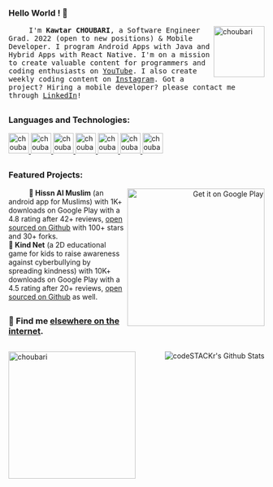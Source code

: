 ### Hello World ! 👋

<img alt="choubari" align="right" src="https://devstickers.com/assets/img/pro/wq5o.png" width="100">
<samp><p align=”justify” style="text-indent:40px;"> I'm <b>Kawtar CHOUBARI</b>, a Software Engineer Grad. 2022 (open to new positions) & Mobile Developer. I program Android Apps with Java and Hybrid Apps with React Native. I'm on a mission to create valuable content for programmers and coding enthusiasts on <a href="https://youtube.com/c/kawtarChoubari">YouTube</a>. I also create weekly coding content on <a href="https://instagram.com/choubari_/">Instagram</a>. Got a project? Hiring a mobile developer? please contact me through <a href="https://www.linkedin.com/in/choubari/">LinkedIn</a>!</p></samp> 

## 

### **Languages and Technologies:**
<p float="left">
 <a href="https://en.wikipedia.org/wiki/JavaScript">
<img alt="choubari" src="https://devstickers.com/assets/img/pro/i4eg.png" width="40">
  </a>
 <a href="https://en.wikipedia.org/wiki/TypeScript">
<img alt="choubari" src="https://devstickers.com/assets/img/pro/tzgi.png" width="40">
  </a>
 <a href="https://reactjs.org/">
<img alt="choubari" src="https://devstickers.com/assets/img/pro/z392.png" width="40">
  </a>
 <a href="https://www.java.com/">
<img alt="choubari" src="https://devstickers.com/assets/img/pro/7kaq.png" width="40">
 </a>
 <a href="https://www.android.com/">
<img alt="choubari" src="https://devstickers.com/assets/img/pro/zl8i.png" width="40">
 </a>
 <a href="https://git-scm.com/">
<img alt="choubari" src="https://devstickers.com/assets/img/pro/apiv.png" width="40">
  </a>
 <a href="https://code.visualstudio.com/">
<img alt="choubari" src="https://devstickers.com/assets/img/pro/saxu.png" width="40">
  </a>
</p>

## 

### **Featured Projects:**

<a href='https://play.google.com/store/apps/developer?id=ChoubApps&pcampaignid=pcampaignidMKT-Other-global-all-co-prtnr-py-PartBadge-Mar2515-1' align="right"><img alt='Get it on Google Play' src='https://play.google.com/intl/en_us/badges/static/images/badges/en_badge_web_generic.png' width="270" align="right"/></a>
<samp><p align=”justify” style="text-indent:40px;"> 
 <b>📿 Hissn Al Muslim</b> (an android app for Muslims) with 1K+ downloads on Google Play with a 4.8 rating after 42+ reviews, <a href="https://github.com/choubari/Muslim-App/">open sourced on Github</a> with 100+ stars and 30+ forks. 
 <br/>
 <b>💎 Kind Net</b> (a 2D educational game for kids to raise awareness against cyberbullying by spreading kindness) with 10K+ downloads on Google Play with a 4.5 rating after 20+ reviews, <a href="https://github.com/choubari/Kind-Net">open sourced on Github</a> as well.</p></samp> 

## 
### 💬 Find me [elsewhere on the internet](https://linktr.ee/choubari).
## 


<img alt="choubari" align="left" src="https://cdn.dribbble.com/users/2646423/screenshots/5507196/computer.gif" width="250">
<img align="right" alt="codeSTACKr's Github Stats" src="https://github-readme-stats.vercel.app/api?username=choubari&show_icons=true"/>

